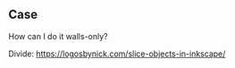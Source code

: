 



## Case 
How can I do it walls-only? 

Divide: https://logosbynick.com/slice-objects-in-inkscape/